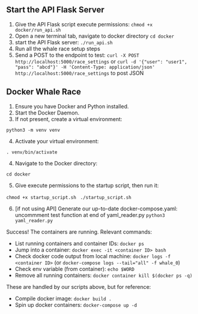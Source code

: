 ## Start the API Flask Server
1. Give the API Flask script execute permissions:
`chmod +x docker/run_api.sh`
2. Open a new terminal tab, navigate to docker directory
  `cd docker`
3. start the API Flask server:
`./run_api.sh`
4. Run all the whale race setup steps
5. Send a POST to the endpoint to test:
`curl -X POST http://localhost:5000/race_settings`
or `curl -d '{"user": "user1", "pass": "abcd"}' -H 'Content-Type: application/json' http://localhost:5000/race_settings` to post JSON

## Docker Whale Race

1. Ensure you have Docker and Python installed.
2. Start the Docker Daemon.
3. If not present, create a virtual environment:

`python3 -m venv venv`

4. Activate your virtual environment:

`. venv/bin/activate`

4. Navigate to the Docker directory:

`cd docker`

5. Give execute permissions to the startup script, then run it:

`chmod +x startup_script.sh `
`./startup_script.sh `

6. [if not using API] Generate our up-to-date docker-compose.yaml:
uncommment test function at end of yaml_reader.py
`python3 yaml_reader.py`

Success! The containers are running. Relevant commands:

- List running containers and container IDs: `docker ps`
- Jump into a container: `docker exec -it <container ID> bash`
- Check docker code output from local machine: `docker logs -f <container ID>` (or `docker-compose logs --tail="all" -f whale_0`)
- Check env variable (from container): `echo $WORD`
- Remove all running containers: `docker container kill $(docker ps -q)`

These are handled by our scripts above, but for reference:

- Compile docker image: `docker build .`
- Spin up docker containers: `docker-compose up -d`
